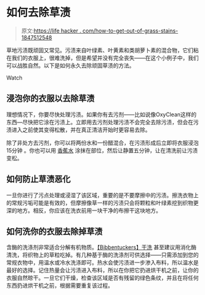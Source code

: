 # 如何去除草渍

> 原文:[https://life hacker . com/how-to-get-out-of-grass-stains-1847512548](https://lifehacker.com/how-to-get-rid-of-grass-stains-1847512548)

草地污渍既顽固又常见。污渍来自叶绿素、叶黄素和类胡萝卜素的混合物，它们粘在我们的衣服上，很难洗掉，但是希望并没有完全丧失——在这个小例子中，我们可以战胜自然。以下是如何永久去除顽固草渍的方法。

Watch

## 浸泡你的衣服以去除草渍

理想情况下，你要尽快处理污渍。如果你有去污剂——比如说像OxyClean这样的东西—尽快把它涂在污渍上。立即用去污剂处理污渍不会完全去除污渍，但会在污渍进入之前使其变得松散，并在真正清洁开始时更容易去除。

除了非处方去污剂，你可以将两份水和一份醋混合，在污渍形成后立即将衣服浸泡15分钟 。你也可以用 [香蕉水](https://www.sportsmomsurvivalguide.com/grass-stain-removal-guide/) 涂抹在部位，然后让静置五分钟，让在清洗前让污渍变松。

## 如何防止草渍恶化

一旦你进行了污点处理或浸湿了该区域，重要的是不要摩擦中的污渍。擦洗衣物上的常规污垢可能是有效的，但摩擦像草一样的污渍只会将颗粒和叶绿素挖到织物更深的地方。相反，你应该在洗衣前用一块干净的布擦干这块地方。

## 如何洗你的衣服去除掉草渍

含酶的洗涤剂非常适合分解有机物质。[【Bibbentuckers】干洗](https://www.bibbentuckers.com/grass-stain-removal/) 甚至建议用消化酶清洗，将织物上的草粒吃掉。有几种基于酶的洗涤剂可供选择——只需添加到您的常规衣物中，用温水或冷水洗涤即可。热水会使污渍进一步渗入布料，所以温水是最好的选择。记住热量会让污渍进入布料，所以在你把它扔进烘干机之前，让你的衣服自然晾干。一旦它们干燥，检查该区域是否有残留的绿色条纹，并且在将任何东西扔进烘干机之前，根据需要重复该过程。